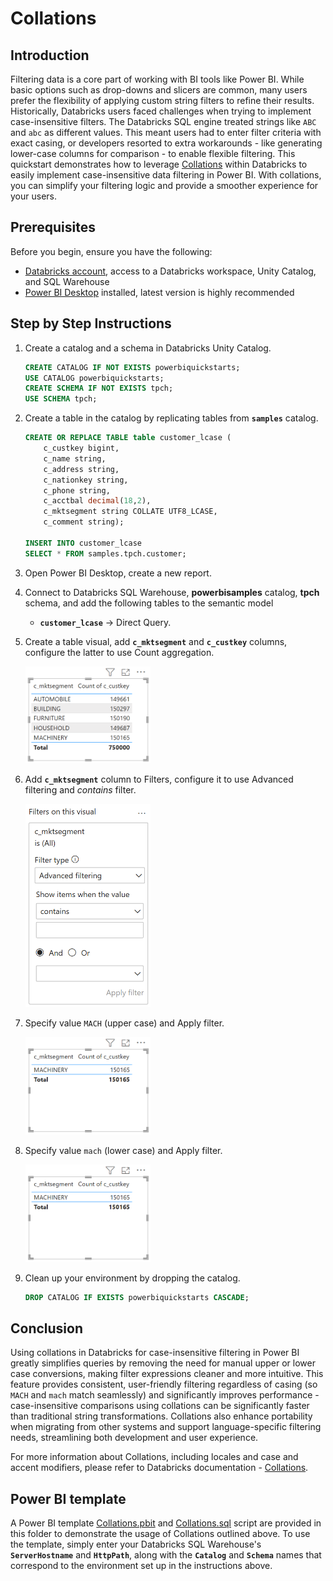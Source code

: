 # Collations

## Introduction

Filtering data is a core part of working with BI tools like Power BI. While basic options such as drop-downs and slicers are common, many users prefer the flexibility of applying custom string filters to refine their results. Historically, Databricks users faced challenges when trying to implement case-insensitive filters. The Databricks SQL engine treated strings like ```ABC``` and ```abc``` as different values. This meant users had to enter filter criteria with exact casing, or developers resorted to extra workarounds - like generating lower-case columns for comparison - to enable flexible filtering. This quickstart demonstrates how to leverage [Collations](https://docs.databricks.com/aws/en/sql/language-manual/sql-ref-collation) within Databricks to easily implement case-insensitive data filtering in Power BI. With collations, you can simplify your filtering logic and provide a smoother experience for your users.


## Prerequisites

Before you begin, ensure you have the following:

- [Databricks account](https://databricks.com/), access to a Databricks workspace, Unity Catalog, and SQL Warehouse
- [Power BI Desktop](https://powerbi.microsoft.com/desktop/) installed, latest version is highly recommended


  
## Step by Step Instructions

1. Create a catalog and a schema in Databricks Unity Catalog.
    ```sql
    CREATE CATALOG IF NOT EXISTS powerbiquickstarts;
    USE CATALOG powerbiquickstarts;
    CREATE SCHEMA IF NOT EXISTS tpch;
    USE SCHEMA tpch;
    ```

2. Create a table in the catalog by replicating tables from **`samples`** catalog.
    ```sql
    CREATE OR REPLACE TABLE table customer_lcase (
        c_custkey bigint,
        c_name string,
        c_address string,
        c_nationkey string,
        c_phone string,
        c_acctbal decimal(18,2),
        c_mktsegment string COLLATE UTF8_LCASE,
        c_comment string);

    INSERT INTO customer_lcase
    SELECT * FROM samples.tpch.customer;
    ```
   
3. Open Power BI Desktop, create a new report.
   
4. Connect to Databricks SQL Warehouse, **powerbisamples** catalog, **tpch** schema, and add the following tables to the semantic model
    - **`customer_lcase`** → Direct Query.
      
4. Create a table visual, add **`c_mktsegment`** and **`c_custkey`** columns, configure the latter to use Count aggregation.
    
    <img width="200" src="./images/01.png" alt="Table visual" />

7. Add **`c_mktsegment`** column to Filters, configure it to use Advanced filtering and *contains* filter. 
   
    <img width="200" src="./images/02.png" alt="Filter" />

8. Specify value ```MACH``` (upper case) and Apply filter.

    <img width="200" src="./images/03.png" alt="Filtered table" />

8. Specify value ```mach``` (lower case) and Apply filter.

    <img width="200" src="./images/03.png" alt="Filtered table" />

10. Clean up your environment by dropping the catalog.
    ```sql
    DROP CATALOG IF EXISTS powerbiquickstarts CASCADE;
    ```


## Conclusion

Using collations in Databricks for case-insensitive filtering in Power BI greatly simplifies queries by removing the need for manual upper or lower case conversions, making filter expressions cleaner and more intuitive. This feature provides consistent, user-friendly filtering regardless of casing (so ```MACH``` and ```mach``` match seamlessly) and significantly improves performance - case-insensitive comparisons using collations can be significantly faster than traditional string transformations. Collations also enhance portability when migrating from other systems and support language-specific filtering needs, streamlining both development and user experience.

For more information about Collations, including locales and case and accent modifiers, please refer to Databricks documentation - [Collations](https://docs.databricks.com/aws/en/sql/language-manual/sql-ref-collation).



## Power BI template

A Power BI template [Collations.pbit](./Collations.pbit) and [Collations.sql](./Collations.sql) script are  provided in this folder to demonstrate the usage of Collations outlined above. To use the template, simply enter your Databricks SQL Warehouse's **`ServerHostname`** and **`HttpPath`**, along with the **`Catalog`** and **`Schema`** names that correspond to the environment set up in the instructions above.